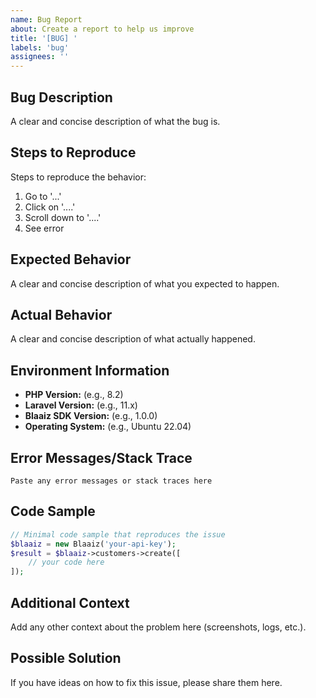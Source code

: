 ```yaml
---
name: Bug Report
about: Create a report to help us improve
title: '[BUG] '
labels: 'bug'
assignees: ''
---
```


## Bug Description
A clear and concise description of what the bug is.

## Steps to Reproduce
Steps to reproduce the behavior:
1. Go to '...'
2. Click on '....'
3. Scroll down to '....'
4. See error

## Expected Behavior
A clear and concise description of what you expected to happen.

## Actual Behavior
A clear and concise description of what actually happened.

## Environment Information
- **PHP Version:** (e.g., 8.2)
- **Laravel Version:** (e.g., 11.x)
- **Blaaiz SDK Version:** (e.g., 1.0.0)
- **Operating System:** (e.g., Ubuntu 22.04)

## Error Messages/Stack Trace
```
Paste any error messages or stack traces here
```

## Code Sample
```php
// Minimal code sample that reproduces the issue
$blaaiz = new Blaaiz('your-api-key');
$result = $blaaiz->customers->create([
    // your code here
]);
```

## Additional Context
Add any other context about the problem here (screenshots, logs, etc.).

## Possible Solution
If you have ideas on how to fix this issue, please share them here.